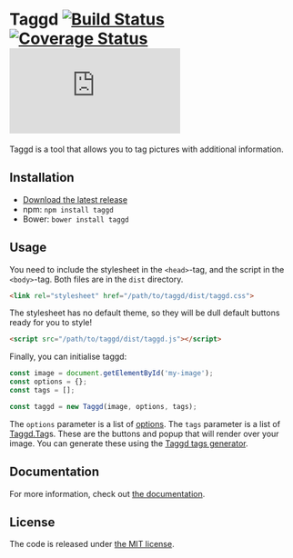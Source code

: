 # Taggd [![Build Status](http://img.shields.io/travis/timseverien/taggd.svg)](https://travis-ci.org/timseverien/taggd) [![Coverage Status](http://img.shields.io/coveralls/timseverien/taggd.svg)](https://coveralls.io/r/timseverien/taggd) ![Library Size](https://badge-size.herokuapp.com/timseverien/taggd/master/dist/taggd.min.js?compression=gzip)

Taggd is a tool that allows you to tag pictures with additional information.

## Installation

* [Download the latest release](https://github.com/timseverien/taggd/archive/master.zip)
* npm: `npm install taggd`
* Bower: `bower install taggd`

## Usage

You need to include the stylesheet in the `<head>`-tag, and the script in the `<body>`-tag. Both files are in the `dist` directory.

```html
<link rel="stylesheet" href="/path/to/taggd/dist/taggd.css">
```

The stylesheet has no default theme, so they will be dull default buttons ready for you to style!

```html
<script src="/path/to/taggd/dist/taggd.js"></script>
```

Finally, you can initialise taggd:

```js
const image = document.getElementById('my-image');
const options = {};
const tags = [];

const taggd = new Taggd(image, options, tags);
```

The `options` parameter is a list of [options](https://doclets.io/timseverien/taggd/master/options). The `tags` parameter is a list of [Taggd.Tag](https://doclets.io/timseverien/taggd/master#dl-Tag)s. These are the buttons and popup that will render over your image. You can generate these using the [Taggd tags generator](https://timseverien.github.io/taggd/v3/generator).

## Documentation

For more information, check out [the documentation](https://doclets.io/timseverien/taggd/master/overview).

## License

The code is released under [the MIT license](https://github.com/timseverien/taggd/blob/LICENSE.txt).
